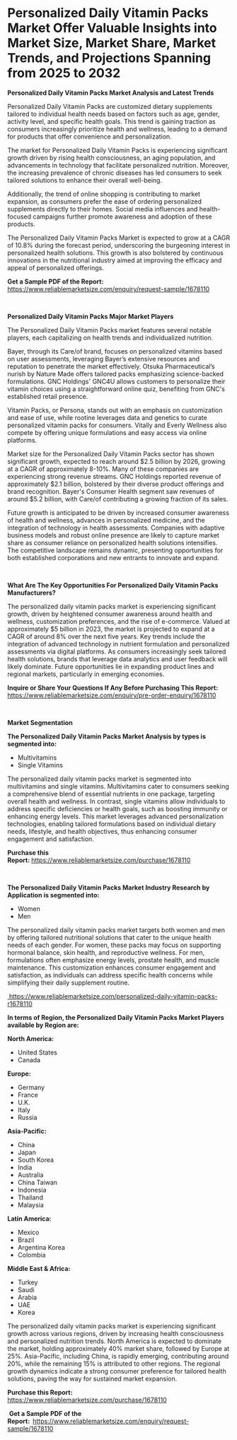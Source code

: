 <p><h1>Personalized Daily Vitamin Packs Market Offer Valuable Insights into Market Size, Market Share, Market Trends, and Projections Spanning from 2025 to 2032</h1></p><p><strong>Personalized Daily Vitamin Packs Market Analysis and Latest Trends</strong></p>
<p><p>Personalized Daily Vitamin Packs are customized dietary supplements tailored to individual health needs based on factors such as age, gender, activity level, and specific health goals. This trend is gaining traction as consumers increasingly prioritize health and wellness, leading to a demand for products that offer convenience and personalization. </p><p>The market for Personalized Daily Vitamin Packs is experiencing significant growth driven by rising health consciousness, an aging population, and advancements in technology that facilitate personalized nutrition. Moreover, the increasing prevalence of chronic diseases has led consumers to seek tailored solutions to enhance their overall well-being. </p><p>Additionally, the trend of online shopping is contributing to market expansion, as consumers prefer the ease of ordering personalized supplements directly to their homes. Social media influences and health-focused campaigns further promote awareness and adoption of these products. </p><p>The Personalized Daily Vitamin Packs Market is expected to grow at a CAGR of 10.8% during the forecast period, underscoring the burgeoning interest in personalized health solutions. This growth is also bolstered by continuous innovations in the nutritional industry aimed at improving the efficacy and appeal of personalized offerings.</p></p>
<p><strong>Get a Sample PDF of the Report:&nbsp;</strong> <a href="https://www.reliablemarketsize.com/enquiry/request-sample/1678110?utm_campaign=3518&utm_medium=2&utm_source=Github&utm_content=ia&utm_term=19042025&utm_id=personalized-daily-vitamin-packs">https://www.reliablemarketsize.com/enquiry/request-sample/1678110</a></p>
<p>&nbsp;</p>
<p><strong>Personalized Daily Vitamin Packs Major Market Players</strong></p>
<p><p>The Personalized Daily Vitamin Packs market features several notable players, each capitalizing on health trends and individualized nutrition. </p><p>Bayer, through its Care/of brand, focuses on personalized vitamins based on user assessments, leveraging Bayer’s extensive resources and reputation to penetrate the market effectively. Otsuka Pharmaceutical’s nurish by Nature Made offers tailored packs emphasizing science-backed formulations. GNC Holdings' GNC4U allows customers to personalize their vitamin choices using a straightforward online quiz, benefiting from GNC's established retail presence.</p><p>Vitamin Packs, or Persona, stands out with an emphasis on customization and ease of use, while rootine leverages data and genetics to curate personalized vitamin packs for consumers. Vitally and Everly Wellness also compete by offering unique formulations and easy access via online platforms.</p><p>Market size for the Personalized Daily Vitamin Packs sector has shown significant growth, expected to reach around $2.5 billion by 2026, growing at a CAGR of approximately 8-10%. Many of these companies are experiencing strong revenue streams. GNC Holdings reported revenue of approximately $2.1 billion, bolstered by their diverse product offerings and brand recognition. Bayer's Consumer Health segment saw revenues of around $5.2 billion, with Care/of contributing a growing fraction of its sales. </p><p>Future growth is anticipated to be driven by increased consumer awareness of health and wellness, advances in personalized medicine, and the integration of technology in health assessments. Companies with adaptive business models and robust online presence are likely to capture market share as consumer reliance on personalized health solutions intensifies. The competitive landscape remains dynamic, presenting opportunities for both established corporations and new entrants to innovate and expand.</p></p>
<p>&nbsp;</p>
<p><strong>What Are The Key Opportunities For Personalized Daily Vitamin Packs Manufacturers?</strong></p>
<p><p>The personalized daily vitamin packs market is experiencing significant growth, driven by heightened consumer awareness around health and wellness, customization preferences, and the rise of e-commerce. Valued at approximately $5 billion in 2023, the market is projected to expand at a CAGR of around 8% over the next five years. Key trends include the integration of advanced technology in nutrient formulation and personalized assessments via digital platforms. As consumers increasingly seek tailored health solutions, brands that leverage data analytics and user feedback will likely dominate. Future opportunities lie in expanding product lines and regional markets, particularly in emerging economies.</p></p>
<p><strong>Inquire or Share Your Questions If Any Before Purchasing This Report:</strong> <a href="https://www.reliablemarketsize.com/enquiry/pre-order-enquiry/1678110?utm_campaign=3518&utm_medium=2&utm_source=Github&utm_content=ia&utm_term=19042025&utm_id=personalized-daily-vitamin-packs">https://www.reliablemarketsize.com/enquiry/pre-order-enquiry/1678110</a></p>
<p>&nbsp;</p>
<p><strong>Market Segmentation</strong></p>
<p><strong>The Personalized Daily Vitamin Packs Market Analysis by types is segmented into:</strong></p>
<p><ul><li>Multivitamins</li><li>Single Vitamins</li></ul></p>
<p><p>The personalized daily vitamin packs market is segmented into multivitamins and single vitamins. Multivitamins cater to consumers seeking a comprehensive blend of essential nutrients in one package, targeting overall health and wellness. In contrast, single vitamins allow individuals to address specific deficiencies or health goals, such as boosting immunity or enhancing energy levels. This market leverages advanced personalization technologies, enabling tailored formulations based on individual dietary needs, lifestyle, and health objectives, thus enhancing consumer engagement and satisfaction.</p></p>
<p><strong>Purchase this Report:&nbsp;</strong><a href="https://www.reliablemarketsize.com/purchase/1678110?utm_campaign=3518&utm_medium=2&utm_source=Github&utm_content=ia&utm_term=19042025&utm_id=personalized-daily-vitamin-packs">https://www.reliablemarketsize.com/purchase/1678110</a></p>
<p>&nbsp;</p>
<p><strong>The Personalized Daily Vitamin Packs Market Industry Research by Application is segmented into:</strong></p>
<p><ul><li>Women</li><li>Men</li></ul></p>
<p><p>The personalized daily vitamin packs market targets both women and men by offering tailored nutritional solutions that cater to the unique health needs of each gender. For women, these packs may focus on supporting hormonal balance, skin health, and reproductive wellness. For men, formulations often emphasize energy levels, prostate health, and muscle maintenance. This customization enhances consumer engagement and satisfaction, as individuals can address specific health concerns while simplifying their daily supplement routine.</p></p>
<p><a href="https://www.reliablemarketsize.com/personalized-daily-vitamin-packs-r1678110?utm_campaign=3518&utm_medium=2&utm_source=Github&utm_content=ia&utm_term=19042025&utm_id=personalized-daily-vitamin-packs">&nbsp;https://www.reliablemarketsize.com/personalized-daily-vitamin-packs-r1678110</a></p>
<p><strong>In terms of Region, the Personalized Daily Vitamin Packs Market Players available by Region are:</strong></p>
<p>
    <p> <strong> North America: </strong>
        <ul>
            <li>United States</li>
            <li>Canada</li>
        </ul>
        </p> 
    <p> <strong> Europe: </strong>
        <ul>
            <li>Germany</li>
            <li>France</li>
            <li>U.K.</li>
            <li>Italy</li>
            <li>Russia</li>
        </ul>
        </p> 
    <p> <strong> Asia-Pacific: </strong>
        <ul>
            <li>China</li>
            <li>Japan</li>
            <li>South Korea</li>
            <li>India</li>
            <li>Australia</li>
            <li>China Taiwan</li>
            <li>Indonesia</li>
            <li>Thailand</li>
            <li>Malaysia</li>
        </ul>
        </p> 
    <p> <strong> Latin America: </strong>
        <ul>
            <li>Mexico</li>
            <li>Brazil</li>
            <li>Argentina Korea</li>
            <li>Colombia</li>
        </ul>
        </p> 
    <p> <strong> Middle East & Africa: </strong>
        <ul>
            <li>Turkey</li>
            <li>Saudi</li>
            <li>Arabia</li>
            <li>UAE</li>
            <li>Korea</li>
        </ul>
    </p>
    </p>
<p><p>The personalized daily vitamin packs market is experiencing significant growth across various regions, driven by increasing health consciousness and personalized nutrition trends. North America is expected to dominate the market, holding approximately 40% market share, followed by Europe at 25%. Asia-Pacific, including China, is rapidly emerging, contributing around 20%, while the remaining 15% is attributed to other regions. The regional growth dynamics indicate a strong consumer preference for tailored health solutions, paving the way for sustained market expansion.</p></p>
<p><strong>Purchase this Report: </strong><a href="https://www.reliablemarketsize.com/purchase/1678110?utm_campaign=3518&utm_medium=2&utm_source=Github&utm_content=ia&utm_term=19042025&utm_id=personalized-daily-vitamin-packs">https://www.reliablemarketsize.com/purchase/1678110</a></p>
<p>&nbsp;<strong>Get a Sample PDF of the Report:&nbsp;&nbsp;</strong><a href="https://www.reliablemarketsize.com/enquiry/request-sample/1678110?utm_campaign=3518&utm_medium=2&utm_source=Github&utm_content=ia&utm_term=19042025&utm_id=personalized-daily-vitamin-packs">https://www.reliablemarketsize.com/enquiry/request-sample/1678110</a></p>
<p><strong></strong></p>
<p><p></p><p></p><p></p></p>